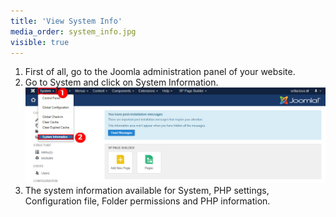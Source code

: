 ```yaml
---
title: 'View System Info'
media_order: system_info.jpg
visible: true
---
```


1. First of all, go to the Joomla administration panel of your website.
2. Go to System and click on System Information.
![](system_info.jpg)
3. The system information available for System, PHP settings, Configuration file, Folder permissions and PHP information.

